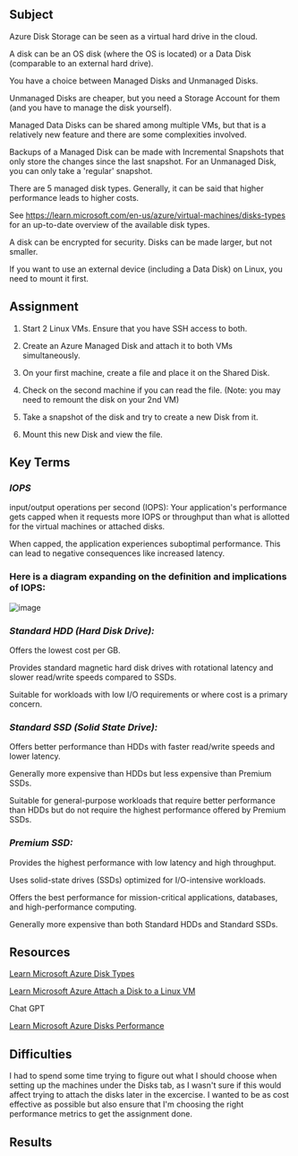 ## Subject

Azure Disk Storage can be seen as a virtual hard drive in the cloud. 

A disk can be an OS disk (where the OS is located) or a Data Disk (comparable to an external hard drive). 

You have a choice between Managed Disks and Unmanaged Disks. 

Unmanaged Disks are cheaper, but you need a Storage Account for them (and you have to manage the disk yourself). 

Managed Data Disks can be shared among multiple VMs, but that is a relatively new feature and there are some complexities involved. 

Backups of a Managed Disk can be made with Incremental Snapshots that only store the changes since the last snapshot. For an Unmanaged Disk, you can only take a 'regular' snapshot.

There are 5 managed disk types. Generally, it can be said that higher performance leads to higher costs. 

See https://learn.microsoft.com/en-us/azure/virtual-machines/disks-types for an up-to-date overview of the available disk types.

A disk can be encrypted for security. Disks can be made larger, but not smaller.

If you want to use an external device (including a Data Disk) on Linux, you need to mount it first.


## Assignment

1.  Start 2 Linux VMs. Ensure that you have SSH access to both.

2.  Create an Azure Managed Disk and attach it to both VMs simultaneously.

3.  On your first machine, create a file and place it on the Shared Disk.

4.  Check on the second machine if you can read the file. (Note: you may need to remount the disk on your 2nd VM)

5.  Take a snapshot of the disk and try to create a new Disk from it.

6.  Mount this new Disk and view the file.

##  Key Terms

###  *IOPS*

input/output operations per second (IOPS):  Your application's performance gets capped when it requests more IOPS or throughput than what is allotted for the virtual machines or attached disks.

When capped, the application experiences suboptimal performance. This can lead to negative consequences like increased latency. 

###  Here is a diagram expanding on the definition and implications of IOPS:

![image](https://github.com/techgrounds/cloud-assignments-E28MS/assets/151161141/475f52a7-dd0f-4d77-b87a-8a9beae17a01)


### *Standard HDD (Hard Disk Drive):*

Offers the lowest cost per GB.

Provides standard magnetic hard disk drives with rotational latency and slower read/write speeds compared to SSDs.

Suitable for workloads with low I/O requirements or where cost is a primary concern.

###  *Standard SSD (Solid State Drive):*

Offers better performance than HDDs with faster read/write speeds and lower latency.

Generally more expensive than HDDs but less expensive than Premium SSDs.

Suitable for general-purpose workloads that require better performance than HDDs but do not require the highest performance offered by Premium SSDs.

###  *Premium SSD:*
Provides the highest performance with low latency and high throughput.

Uses solid-state drives (SSDs) optimized for I/O-intensive workloads.

Offers the best performance for mission-critical applications, databases, and high-performance computing.

Generally more expensive than both Standard HDDs and Standard SSDs.

##  Resources

[Learn Microsoft Azure Disk Types](https://learn.microsoft.com/en-us/azure/virtual-machines/disks-types)

[Learn Microsoft Azure Attach a Disk to a Linux VM](https://learn.microsoft.com/en-us/azure/virtual-machines/linux/attach-disk-portal)

Chat GPT

[Learn Microsoft Azure Disks Performance](https://learn.microsoft.com/en-gb/azure/virtual-machines/disks-performance)

##  Difficulties

I had to spend some time trying to figure out what I should choose when setting up the machines under the Disks tab, as I wasn't sure if this would affect trying to attach the disks later in the excercise.  I wanted to be as cost effective as possible but also ensure that I'm choosing the right performance metrics to get the assignment done.

##  Results
